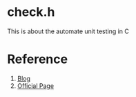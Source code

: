 # check.h
This is about the automate unit testing in C


# Reference
1. [Blog](https://www.ccs.neu.edu/home/skotthe/classes/cs5600/fall/2015/labs/intro-check.html)
2. [Official Page](https://libcheck.github.io/check/web/install.html)
